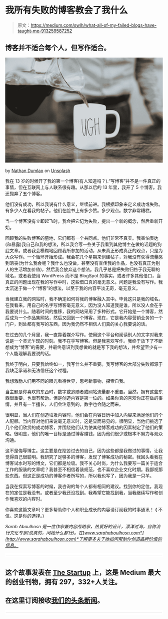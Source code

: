 # 我所有失败的博客教会了我什么

> 原文：<https://medium.com/swlh/what-all-of-my-failed-blogs-have-taught-me-913259587252>

## 博客并不适合每个人，但写作适合。

![](img/47a4e7d6aa764e202efc373ead80fff6.png)

by [Nathan Dumlao](https://unsplash.com/@nate_dumlao?utm_source=medium&utm_medium=referral) on [Unsplash](https://unsplash.com?utm_source=medium&utm_medium=referral)

我在 13 岁的时候开了我的第一个博客(有人知道吗？).“写博客”并不是一件真正的事情，但在互联网上与人联系很有趣。从那以后的 13 年里，我开了 5 个博客。我还抛弃了五个博客。

他们没有成功，所以我说有什么意义，继续前进。我根据印象来定义成功或失败。有多少人在看我的帖子。他们在脸书上有多少赞。多少观点。数字非常糟糕。

当一个博客没有立即起飞时，我会把它记为失败，提出一个新的概念，然后重新开始。

回顾我的失败博客的墓地，它们都有一个共同点。他们非常不真实。我害怕表达(和暴露)我自己和我的想法，所以我会写一些关于我看到其他博主在做的话题的狗屁文章。或者我会模糊地回顾我所参加的活动，从未真正形成真正的观点，只是为大众写作。一个循环开始形成。我会花几个星期来创建帖子，对我没有获得流量感到沮丧(为什么我会呢？我什么也没做，甚至没有宣传我的作品，也没有真正为别人的生活增加价值)，然后我会放弃这个想法。我几乎总是把失败归咎于我无聊的域名，或者我使用 WordPress 而不是 BlogSpot 的事实，或者许多其他借口，当真正的问题出现在我的写作中时，这些借口真的毫无意义。问题是我没有写作。我太沉迷于做一个“博客”的想法，以至于我的内容平淡无奇，毫无意义。

当我建立我的网站时，我不确定如何将我的博客融入其中。毕竟这只是我的域名。在我看来，用自己的名字写博客毫无意义，因为没人知道我是谁，所以没人会在乎我要说什么。随着时间的推移，我的网站采用了多种形式。它开始是一个博客，然后成为一个作品集网站，然后又回到一个博客。现在，它是我内容营销业务的一个门户，到处都有我写的东西，因为我仍然不相信人们真的关心我要说的话。

在过去的几个月里，我一直靠着媒介写作。使用这个平台和阅读别人的文字对我来说是一个灵光乍现的时刻。我不在乎写博客。但是我喜欢写作。我终于放下了不断想成为“博客”的需要，并最终意识到我想做的就是写下我的想法，并希望至少有一个人能理解我要说的话。

我终于明白，只要我始终如一，我写什么并不重要。我写博客的大部分失败都源于我缺乏承诺和无法信任这个过程。

我想激励人们用不同的眼光看待世界，思考新事物，探索自我。

当主题是你喜欢的东西时，数字或追随者或网站流量都不重要。当然，拥有这些东西很重要，也很有帮助。但是创造内容是第一位的。如果你真的喜欢你正在做的事情，并且有一半擅长，人们会注意到的，数字也会随之而来。

很明显，当人们在创造垃圾内容时，他们会在内容日历中加入内容来满足他们的个人配额。当内容对他们来说毫无意义时，这是显而易见的。很明显，当他们挑选了几个他们欣赏的成功博客，并围绕他们认为使其他博客成功的因素制定了他们的策略。很明显，他们的唯一目标是通过博客赚钱，因为他们很少或根本不努力与观众沟通。

这不是侮辱博主。这主要是在挖苦过去的自己，因为这些都是我做过的事情，让我觉得自己很聪明。我研究了足够多的博客，发现了博客成功的秘密。我回头看我在博客试水时写的博文，它们都是垃圾。我不关心时尚，为什么我要写一篇关于适合工作的服装的文章呢？我甚至不相信着装规范，也不喜欢企业文化时期。我鄙视那些东西。但这正是成功的博客作者所写的，所以我也写了，因为我是一只羊。

当我在探索写博客的时候，我咨询的每个人都有相同的建议。找到你的定位。我现在的定位是我没有。或者至少我还没找到。我希望它能找到我，当我继续写作和创作我喜欢的内容时。

你喜欢这篇文章吗？更多帮助你个人和职业成长的内容请订阅我的时事通讯！ **(** 不信。这是你的选择。)

*Sarah Aboulhosn 是一位作家兼内容战略家，热爱好的设计，漂洋过海，自称流行文化专家(说真的，问她什么都行)。在*[*www.sarahaboulhosn.com*](http://www.sarahaboulhosn.com)*了解更多关于她如何帮助你创造品牌价值的信息。*

![](img/731acf26f5d44fdc58d99a6388fe935d.png)

## 这个故事发表在 [The Startup](https://medium.com/swlh) 上，这是 Medium 最大的创业刊物，拥有 297，332+人关注。

## 在这里订阅接收[我们的头条新闻](http://growthsupply.com/the-startup-newsletter/)。

![](img/731acf26f5d44fdc58d99a6388fe935d.png)